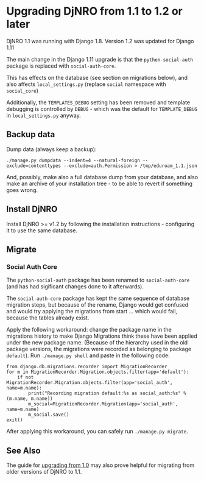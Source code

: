 # Upgrading DjNRO from 1.1 to 1.2 or later

DjNRO 1.1 was running with Django 1.8. Version 1.2 was updated for Django 1.11

The main change in the Django 1.11 upgrade is that the `python-social-auth` package is replaced with `social-auth-core`.

This has effects on the database (see section on migrations below), and also affects `local_settings.py` (replace `social` namespace with `social_core`)

Additionally, the `TEMPLATES_DEBUG` setting has been removed and template debugging is controlled by `DEBUG` - which was the default for `TEMPLATE_DEBUG` in `local_settings.py` anyway.

## Backup data

Dump data (always keep a backup):

	./manage.py dumpdata --indent=4 --natural-foreign --exclude=contenttypes --exclude=auth.Permission > /tmp/eduroam_1.1.json

And, possibly, make also a full database dump from your database, and also make
an archive of your installation tree - to be able to revert if something goes
wrong.


## Install DjNRO

Install DjNRO >= v1.2 by following the installation instructions - configuring it to use the same database.


## Migrate

### Social Auth Core

The `python-social-auth` package has been renamed to `social-auth-core` (and has had sigificant changes done to it afterwards).

The `social-auth-core` package has kept the same sequence of database migration steps, but because of the rename, Django would get confused and would try applying the migrations from start ... which would fail, because the tables already exist.

Apply the following workaround: change the package name in the migrations history to make Django Migrations think these have been applied under the new package name.   (Because of the hierarchy used in the old package versions, the migrations were recorded as belonging to package `default`).  Run `./manage.py shell` and paste in the following code:

    from django.db.migrations.recorder import MigrationRecorder
    for m in MigrationRecorder.Migration.objects.filter(app='default'):
        if not MigrationRecorder.Migration.objects.filter(app='social_auth', name=m.name):
            print("Recording migration default:%s as social_auth:%s" % (m.name, m.name))
            m_social=MigrationRecorder.Migration(app='social_auth', name=m.name)
            m_social.save()
    exit()

After applying this workaround, you can safely run `./manage.py migrate`.

## See Also

The guide for [upgrading from 1.0](upgrading-from-1.0.md) may also prove helpful for migrating from older versions of DjNRO to 1.1.
